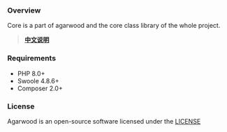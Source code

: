 ### Overview

Core is a part of agarwood and the core class library of the whole project.
> **[中文说明](README.zh-CN.md)**

### Requirements

- PHP 8.0+
- Swoole 4.8.6+
- Composer 2.0+

### License

Agarwood is an open-source software licensed under the [LICENSE](LICENSE)

